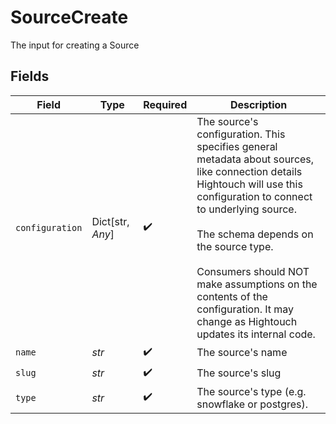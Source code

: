 # SourceCreate

The input for creating a Source


## Fields

| Field                                                                                                                                                                                                                                                                                                                                                | Type                                                                                                                                                                                                                                                                                                                                                 | Required                                                                                                                                                                                                                                                                                                                                             | Description                                                                                                                                                                                                                                                                                                                                          |
| ---------------------------------------------------------------------------------------------------------------------------------------------------------------------------------------------------------------------------------------------------------------------------------------------------------------------------------------------------- | ---------------------------------------------------------------------------------------------------------------------------------------------------------------------------------------------------------------------------------------------------------------------------------------------------------------------------------------------------- | ---------------------------------------------------------------------------------------------------------------------------------------------------------------------------------------------------------------------------------------------------------------------------------------------------------------------------------------------------- | ---------------------------------------------------------------------------------------------------------------------------------------------------------------------------------------------------------------------------------------------------------------------------------------------------------------------------------------------------- |
| `configuration`                                                                                                                                                                                                                                                                                                                                      | Dict[str, *Any*]                                                                                                                                                                                                                                                                                                                                     | :heavy_check_mark:                                                                                                                                                                                                                                                                                                                                   | The source's configuration. This specifies general metadata about sources, like connection details<br/>Hightouch will use this configuration to connect to underlying source.<br/><br/>The schema depends on the source type.<br/><br/>Consumers should NOT make assumptions on the contents of the<br/>configuration. It may change as Hightouch updates its internal code. |
| `name`                                                                                                                                                                                                                                                                                                                                               | *str*                                                                                                                                                                                                                                                                                                                                                | :heavy_check_mark:                                                                                                                                                                                                                                                                                                                                   | The source's name                                                                                                                                                                                                                                                                                                                                    |
| `slug`                                                                                                                                                                                                                                                                                                                                               | *str*                                                                                                                                                                                                                                                                                                                                                | :heavy_check_mark:                                                                                                                                                                                                                                                                                                                                   | The source's slug                                                                                                                                                                                                                                                                                                                                    |
| `type`                                                                                                                                                                                                                                                                                                                                               | *str*                                                                                                                                                                                                                                                                                                                                                | :heavy_check_mark:                                                                                                                                                                                                                                                                                                                                   | The source's type (e.g. snowflake or postgres).                                                                                                                                                                                                                                                                                                      |
